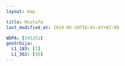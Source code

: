 ```yaml
---
layout: map

title: Mustafa
last_modified_at: 2018-05-20T16:01:47+02:00

WDPA: [145252]
geoSrbija:
  L1_183: [1]
  L1_362: [56]
---
```

